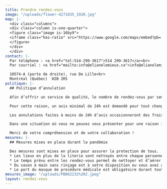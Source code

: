 ```yaml
---
title: Prendre rendez-vous
image: "/uploads/flower-4271835_1920.jpg"
map: |-
  <div class="columns">
  <div class="column is-one-quarter">
  <figure class="image is-16by9">
  <iframe class="has-ratio" src="https://www.google.com/maps/embed?pb=!1m18!1m12!1m3!1d2077.733928162563!2d-73.65250587919157!3d45.57580869590193!2m3!1f0!2f0!3f0!3m2!1i1024!2i768!4f13.1!3m3!1m2!1s0x4cc91f4f7a9d7331%3A0x3ecd0ec5f047589b!2s10574%20Rue%20de%20Lille%2C%20Montr%C3%A9al%2C%20QC%20H2B%202R5!5e0!3m2!1sen!2sca!4v1613080846052!5m2!1sen!2sca" frameborder="0" style="border:0;" allowfullscreen="" aria-hidden="false" tabindex="0"></iframe>
  </figure>
  </div>
  </div>
contact: |-
  Par téléphone : <a href="tel:514-299-3617">514 299-3617</a><br>
  Par courriel : <a href="mailto:info@elianelemieux.ca">info@elianelemieux.ca</a>

  10574-A (porte de droite), rue De Lille<br>
  Montréal (Québec)  H2B 2R5
politique: |-
  ## Politique d’annulation

  Afin d’offrir un service de qualité, le nombre de rendez-vous par semaine est limité, c’est pourquoi une annulation de dernière minute a un impact important.

  Pour cette raison, un avis minimal de 24h est demandé pour tout changement à l’horaire ou annulation de rendez-vous.

  Les annulations faites à moins de 24h d’avis occasionneront des frais de 50$. Si vous ne vous présentez pas à votre rendez-vous, vous devrez assumer la totalité des frais de la séance.

  Dans une situation où vous ne pouvez vous présenter pour une raison inattendue, il est possible d’offrir votre place à un proche (famille ou ami.e.s) afin d’éviter les frais.

  Merci de votre compréhension et de votre collaboration !
mesures: |-
  ## Mesures mises en place durant la pandémie

  Des mesures sont mises en place pour assurer la protection de tous.
  * Les lieux en plus de la literie sont nettoyés entre chaque personne;
  * Le temps prévu entre les rendez-vous permet de nettoyer et d’aérer l’espace adéquatement;
  * Du savon à main sans rinçage est à votre disposition ou vous avez accès à la salle de bain pour laver vos mains au lavabo selon votre préférence.
  * Le port du masque de procédure médicale est obligatoire durant toute la rencontre. Il vous est fourni au besoin.
mesures_image: "/uploads/PB062232%202.jpeg"
layout: rendez-vous
---
```








  

